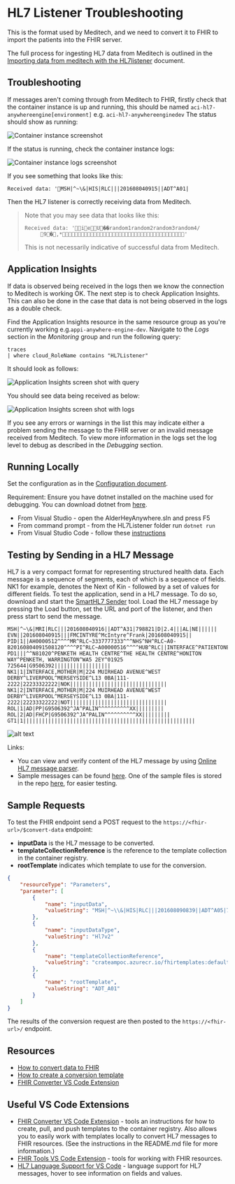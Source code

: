 # HL7 Listener Troubleshooting

This is the format used by Meditech, and we need to convert it to FHIR to import the patients into the FHIR server.

The full process for ingesting HL7 data from Meditech is outlined in the [Importing data from meditech with the HL7listener](./HL7listener-importing-data-from-meditech.md) document.

## Troubleshooting

If messages aren't coming through from Meditech to FHIR, firstly check that the container instance is up and running, this should be named `aci-hl7-anywhereengine[environment]` e.g. `aci-hl7-anywhereenginedev`
The status should show as running:

![Container instance screenshot](../assets/hl7-container-instance-status.png)

If the status is running, check the container instance logs:

![Container instance logs screenshot](../assets/hl7-container-instance-logs.png)

If you see something that looks like this:

```hl7
Received data: 'MSH|^~\&|HIS|RLC|||201608040915||ADT^A01|
```

Then the HL7 listener is correctly receiving data from Meditech.

> Note that you may see data that looks like this:
>
> ```hl7
> Received data: 'ieU��random1random2random3random4/
>      9�,*'
>```
>
> This is not necessarily indicative of successful data from Meditech.

## Application Insights

If data is observed being received in the logs then we know the connection to Meditech is working OK.  The next step is to check Application Insights.  This can also be done in the case that data is not being observed in the logs as a double check.

Find the Application Insights resource in the same resource group as you're currently working e.g.`appi-anywhere-engine-dev`.
Navigate to the *Logs* section in the *Monitoring* group and run the following query:

```text
traces
| where cloud_RoleName contains "HL7Listener"
```

It should look as follows:

![Application Insights screen shot with query](../assets/hl7-application-insights.png)

You should see data being received as below:

![Application Insights screen shot with logs](../assets/hl7-application-insights-logs.png)

If you see any errors or warnings in the list this may indicate either a problem sending the message to the FHIR server or an invalid message received from Meditech.  To view more information in the logs set the log level to debug as described in the *Debugging* section.

## Running Locally

Set the configuration as in the [Configuration document](./HL7listener-importing-data-from-meditech.md#configuration).

Requirement: Ensure you have dotnet installed on the machine used for debugging. You can download dotnet from [here](https://dotnet.microsoft.com/en-us/download).

- From Visual Studio - open the AlderHeyAnywhere.sln and press F5
- From command prompt - from the HL7Listener folder run ```dotnet run```
- From Visual Studio Code - follow these [instructions](https://docs.microsoft.com/en-us/dotnet/core/tutorials/debugging-with-visual-studio-code?pivots=dotnet-6-0)

## Testing by Sending in a HL7 Message

HL7 is a very compact format for representing structured health data. Each message is a sequence of segments, each of which is a sequence of fields. NK1 for example, denotes the Next of Kin - followed by a set of values for different fields.
To test the application, send in a HL7 message. To do so, download and start the [SmartHL7 Sender](https://foldda.com/2020/02/22/download-foldda-integrator/) tool. Load the HL7 message by pressing the Load button, set the URL and port of the listener, and then press start to send the message.

```hl7
MSH|^~\&|MRI|RLC|||201608040916||ADT^A31|798821|D|2.4|||AL|NE||||||
EVN||201608040915|||FMCINTYRE^McIntyre^Frank|201608040915||
PID|1||AH0000512^^^^MR^RLC~3337777333^^^NHS^NH^RLC~A0-B20160804091508120^^^^PI^RLC~A00000516^^^^HUB^RLC||INTERFACE^PATIENTONE^^^MASTER^^L~INTERFACE^TESTPATIENTONE^^^^^M|TESTPAT1|20090314|M||A|^^^^^^P||||EN|S|BU||3337777333|||||||||||N|||||||||
PD1|||^^N81020^PENKETH HEALTH CENTRE^THE HEALTH CENTRE^HONITON WAY^PENKETH, WARRINGTON^WA5 2EY^01925 725644|G9506392||||||||||||||||||
NK1|1|INTERFACE,MOTHER|M|224 MUIRHEAD AVENUE^WEST DERBY^LIVERPOOL^MERSEYSIDE^L13 0BA|111-2222|22233322222|NOK|||||||||||||||||||||||||||||||
NK1|2|INTERFACE,MOTHER|M|224 MUIRHEAD AVENUE^WEST DERBY^LIVERPOOL^MERSEYSIDE^L13 0BA|111-2222|22233322222|NOT|||||||||||||||||||||||||||||||
ROL|1|AD|PP|G9506392^JA^PALIN^^^^^^^^^^XX|||||||||
ROL|2|AD|FHCP|G9506392^JA^PALIN^^^^^^^^^^XX|||||||||
GT1|1|||||||||||||||||||||||||||||||||||||||||||||||||||||||
```

![alt text](../assets/SmartHL7_Sender.png)

Links:

- You can view and verify content of the HL7 message by using [Online HL7 message parser](https://hl7messageparser.azurewebsites.net/).
- Sample messages can be found [here](https://alderheynhsuk.sharepoint.com/sites/AHMicrosoftMindwave/Shared%20Documents/Forms/AllItems.aspx?csf=1&web=1&e=w83z13&xsdata=MDN8MDF8fGYxN2U2ZGY1ODlhMjQyNzViODI4OTI4OWFhNzhkMDVlfDcyZjk4OGJmODZmMTQxYWY5MWFiMmQ3Y2QwMTFkYjQ3fDF8MHw2Mzc3ODI4MjI5MDk0MTg3MDl8R29vZHxWR1ZoYlhOVFpXTjFjbWwwZVZObGNuWnBZMlY4ZXlKV0lqb2lNQzR3TGpBd01EQWlMQ0pRSWpvaVYybHVNeklpTENKQlRpSTZJazkwYUdWeUlpd2lWMVFpT2pFeGZRPT0%3D&sdata=Q0lzMlVna3lIZStJY2hRYk5zVGhud29ObGtadkQ0WFhHR2JneitHK2FETT0%3D&ovuser=72f988bf%2D86f1%2D41af%2D91ab%2D2d7cd011db47%2Canlybeck%40microsoft%2Ecom&OR=Teams%2DHL&CT=1642685500719&sourceId=&params=%7B%22AppName%22%3A%22Teams%2DDesktop%22%2C%22AppVersion%22%3A%2227%2F21110108720%22%7D&cid=233e7961%2D0db6%2D4caf%2D8e11%2De506fc69b5d2&RootFolder=%2Fsites%2FAHMicrosoftMindwave%2FShared%20Documents%2FGeneral%2FMeditech&FolderCTID=0x012000E72A5F74C4C01043969762165F3045C3). One of the sample files is stored in the repo [here](../assets/ADT_MT_ADM_TO_OV_A01.txt), for easier testing.

## Sample Requests

To test the FHIR endpoint send a POST request to the `https://<fhir-url>/$convert-data` endpoint:

- **inputData** is the HL7 message to be converted.
- **templateCollectionReference** is the reference to the template collection in the container registry.
- **rootTemplate** indicates which template to use for the conversion.

```json
{
    "resourceType": "Parameters",
    "parameter": [
        {
            "name": "inputData",
            "valueString": "MSH|^~\\&|HIS|RLC|||201608090839||ADT^A05|799913|D|2.4|||AL|NE||||||\nEVN||201608090839|||FMCINTYRE^McIntyre^Frank|201608091040||\nPID|1||AH0000512^^^^MR^RLC~3337777333^^^NHS^NH^RLC~A0-B20160804091508120^^^^PI^RLC~A00000516^^^^HUB^RLC||INTERFACE^PATIENTONE^^^MASTER^^L~INTERFACE^TESTPATIENTONE^^^^^M|TESTPAT1|20090314|M||A|224 MUIRHEAD AVENUE^WEST DERBY^LIVERPOOL^MERSEYSIDE^L13 0BA^^P||1111111||EN|S|BU|V00000001910|3337777333|||||||||||N|||||||||\nPD1|||^^N81020^PENKETH HEALTH CENTRE^THE HEALTH CENTRE^HONITON WAY^PENKETH, WARRINGTON^WA5 2EY^01925 725644|G9506392||||||||||||||||||\nNK1|1|INTERFACE^MOTHER|M^Mother|224 MUIRHEAD AVENUE^WEST DERBY^LIVERPOOL^MERSEYSIDE^L13 0BA|111-2222|22233322222|NOK|||||||||||||||||||||||||||||||\nNK1|2|INTERFACE^MOTHER|M^Mother|224 MUIRHEAD AVENUE^WEST DERBY^LIVERPOOL^MERSEYSIDE^L13 0BA|111-2222|22233322222|NOT|||||||||||||||||||||||||||||||\nPV1|1|P|OPDG||||PLOSTY^Losty^Paul^^^Prof^^^^^^^XX|||PAES||||||||CLI||NHS|||||||||||||||||||RLC||PRE|||201608091040||||||||G9506392^JA^PALIN^^^^^^^^^^XX|\nPV2|||1ST APPOINTMENT|||||||||||||||||||||||||||||||||N||||||||||||\nROL|1|AD|AT|PLOSTY^Losty^Paul^^^Prof^^^^^^^XX|||||||||\nROL|2|AD|FHCP|G9506392^JA^PALIN^^^^^^^^^^XX|||||||||\nROL|3|AD|PP|G9506392^JA^PALIN^^^^^^^^^^XX|||||||||\nAL1|1|MA|3^NO  KNOWN ALLERGIES^^NO  KNOWN ALLERGIES^^allergy.id|MI||20160804|\nDRG|5.0|||||||||||\n"
        },
        {
            "name": "inputDataType",
            "valueString": "Hl7v2"
        },
        {
            "name": "templateCollectionReference",
            "valueString": "crateampoc.azurecr.io/fhirtemplates:default"
        },
        {
            "name": "rootTemplate",
            "valueString": "ADT_A01"
        }
    ]
}
```

The results of the conversion request are then posted to the `https://<fhir-url>/` endpoint.

## Resources

- [How to convert data to FHIR](https://docs.microsoft.com/en-us/azure/healthcare-apis/azure-api-for-fhir/convert-data#customize-templates)
- [How to create a conversion template](https://docs.microsoft.com/en-us/azure/healthcare-apis/azure-api-for-fhir/convert-data#create-a-conversion-template)
- [FHIR Converter VS Code Extension](https://marketplace.visualstudio.com/items?itemName=ms-azuretools.vscode-health-fhir-converter)

## Useful VS Code Extensions

- [FHIR Converter VS Code Extension](https://marketplace.visualstudio.com/items?itemName=ms-azuretools.vscode-health-fhir-converter) - tools an instructions for how to create, pull, and push templates to the container registry. Also allows you to easily work with templates locally to convert HL7 messages to FHIR resources. (See the instructions in the README.md file for more information.)
- [FHIR Tools VS Code Extension](https://marketplace.visualstudio.com/items?itemName=ms-azuretools.vscode-health-fhir-tools) - tools for working with FHIR resources.
- [HL7 Language Support for VS Code](https://marketplace.visualstudio.com/items?itemName=ms-azuretools.vscode-health-hl7-language-support) - language support for HL7 messages, hover to see information on fields and values.
